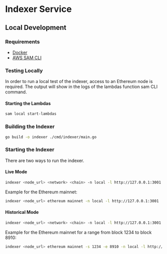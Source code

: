 # Indexer Service

## Local Development

### Requirements

* [Docker](https://docs.docker.com/get-docker/)
* [AWS SAM CLI](https://docs.aws.amazon.com/serverless-application-model/latest/developerguide/serverless-sam-cli-install.html)

### Testing Locally

In order to run a local test of the indexer, access to an Ethereum node is required.
The output will show in the logs of the lambdas function sam CLI command.

#### Starting the Lambdas

```bash
sam local start-lambdas
```

### Building the Indexer

```bash
go build -o indexer ./cmd/indexer/main.go
```

### Starting the Indexer

There are two ways to run the indexer.

#### Live Mode

```bash
indexer <node_url> <network> <chain> -n local -l http://127.0.0.1:3001
```

Example for the Ethereum mainnet:

```bash
indexer <node_url> ethereum mainnet -n local -l http://127.0.0.1:3001
```

#### Historical Mode

```bash
indexer <node_url> <network> <chain> -n local -l http://127.0.0.1:3001
```

Example for the Ethereum mainnet for a range from block 1234 to block 8910:

```bash
indexer <node_url> ethereum mainnet -s 1234 -e 8910 -n local -l http://127.0.0.1:3001
```